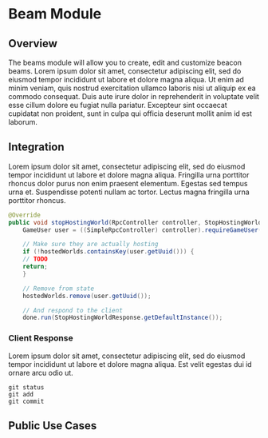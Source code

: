 # Beam Module

## Overview
The beams module will allow you to create, edit and customize beacon beams.
Lorem ipsum dolor sit amet, consectetur adipiscing elit, sed do eiusmod tempor incididunt ut labore et dolore magna aliqua. 
Ut enim ad minim veniam, quis nostrud exercitation ullamco laboris nisi ut aliquip ex ea commodo consequat. 
Duis aute irure dolor in reprehenderit in voluptate velit esse cillum dolore eu fugiat nulla pariatur. 
Excepteur sint occaecat cupidatat non proident, sunt in culpa qui officia deserunt mollit anim id est laborum.

## Integration
Lorem ipsum dolor sit amet, consectetur adipiscing elit, sed do eiusmod tempor incididunt ut labore et dolore magna aliqua. 
Fringilla urna porttitor rhoncus dolor purus non enim praesent elementum. Egestas sed tempus urna et. 
Suspendisse potenti nullam ac tortor. 
Lectus magna fringilla urna porttitor rhoncus.

```java
@Override
public void stopHostingWorld(RpcController controller, StopHostingWorldRequest request, RpcCallback<StopHostingWorldResponse> done) {
    GameUser user = ((SimpleRpcController) controller).requireGameUser();

    // Make sure they are actually hosting
    if (!hostedWorlds.containsKey(user.getUuid())) {
    // TODO
    return;
    }

    // Remove from state
    hostedWorlds.remove(user.getUuid());

    // And respond to the client
    done.run(StopHostingWorldResponse.getDefaultInstance());
```

### Client Response
Lorem ipsum dolor sit amet, consectetur adipiscing elit, sed do eiusmod tempor incididunt ut labore et dolore magna aliqua. 
Est velit egestas dui id ornare arcu odio ut.

```
git status
git add
git commit
```

## Public Use Cases

